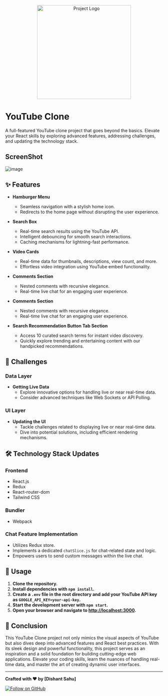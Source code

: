 <div align="center">
  <img src="https://github.com/dishant-08/myYoutube/assets/60565337/d282f6f2-b673-4f50-af6b-31518034a3ba" alt="Project Logo" width="300" height="300">
</div>

# YouTube Clone

A full-featured YouTube clone project that goes beyond the basics. Elevate your React skills by exploring advanced features, addressing challenges, and updating the technology stack.

## ScreenShot

![image](https://github.com/dishant-08/myYoutube/assets/60565337/1e0f2a03-7911-4f7e-ad9a-77d627de7ef3)


## ✨ Features

- **Hamburger Menu**
  - Seamless navigation with a stylish home icon.
  - Redirects to the home page without disrupting the user experience.

- **Search Box**
  - Real-time search results using the YouTube API.
  - Intelligent debouncing for smooth search interactions.
  - Caching mechanisms for lightning-fast performance.

- **Video Cards**
  - Real-time data for thumbnails, descriptions, view count, and more.
  - Effortless video integration using YouTube embed functionality.

- **Comments Section**
  - Nested comments with recursive elegance.
  - Real-time live chat for an engaging user experience.

  
- **Comments Section**
  - Nested comments with recursive elegance.
  - Real-time live chat for an engaging user experience.

- **Search Recommendation Button Tab Section**
  - Access 10 curated search terms for instant video discovery.
  - Quickly explore trending and entertaining content with our handpicked recommendations.

## 🚀 Challenges

### Data Layer

- **Getting Live Data**
  - Explore innovative options for handling live or near real-time data.
  - Consider advanced techniques like Web Sockets or API Polling.

### UI Layer

- **Updating the UI**
  - Tackle challenges related to displaying live or near real-time data.
  - Dive into potential solutions, including efficient rendering mechanisms.

## 🛠️ Technology Stack Updates

### Frontend

- React.js
- Redux
- React-router-dom
- Tailwind CSS

### Bundler

- Webpack

### Chat Feature Implementation

- Utilizes Redux store.
- Implements a dedicated `chatSlice.js` for chat-related state and logic.
- Empowers users to send custom messages within the live chat.

## 🚀 Usage

1. **Clone the repository.**
2. **Install dependencies with `npm install`.**
3. **Create a `.env` file in the root directory and add your YouTube API key as `GOOGLE_API_KEY=your-api-key`.**
4. **Start the development server with `npm start`.**
5. **Open your browser and navigate to [http://localhost:3000](http://localhost:3000).**

## 🌟 Conclusion

This YouTube Clone project not only mimics the visual aspects of YouTube but also dives deep into advanced features and React best practices. With its sleek design and powerful functionality, this project serves as an inspiration and a solid foundation for building cutting-edge web applications. Elevate your coding skills, learn the nuances of handling real-time data, and master the art of creating dynamic user interfaces.

---

**Crafted with ❤️ by [Dishant Sahu]**

[![Follow on GitHub](https://img.shields.io/github/followers/dishant-08?label=Follow&style=social)](https://github.com/dishant-08)

